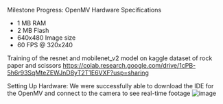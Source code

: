 Milestone Progress:
OpenMV Hardware Specifications
- 1 MB RAM
- 2 MB Flash
- 640x480 Image size
- 60 FPS @ 320x240

Training of the resnet and mobilenet_v2 model on kaggle dataset of rock paper and scissors 
https://colab.research.google.com/drive/1cPB-5h6r93SqMteZEWJnD8yT2T1E6VXF?usp=sharing

Setting Up Hardware:
We were successfully able to download the IDE for the OpenMV and connect to the camera to see real-time footage
![image](https://github.com/user-attachments/assets/112ccbde-cfcf-4dfa-94a4-c6b0d3d01a75)
